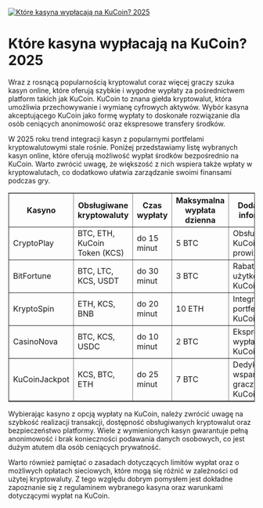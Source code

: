 [![Które kasyna wypłacają na KuCoin? 2025](https://123-caf.pages.dev/gitsignup.png)](https://vrmoo.ru/Bt82HjjY)

<h1>Które kasyna wypłacają na KuCoin? 2025</h1> <p>Wraz z rosnącą popularnością kryptowalut coraz więcej graczy szuka kasyn online, które oferują szybkie i wygodne wypłaty za pośrednictwem platform takich jak KuCoin. KuCoin to znana giełda kryptowalut, która umożliwia przechowywanie i wymianę cyfrowych aktywów. Wybór kasyna akceptującego KuCoin jako formę wypłaty to doskonałe rozwiązanie dla osób ceniących anonimowość oraz ekspresowe transfery środków.</p> <p>W 2025 roku trend integracji kasyn z popularnymi portfelami kryptowalutowymi stale rośnie. Poniżej przedstawiamy listę wybranych kasyn online, które oferują możliwość wypłat środków bezpośrednio na KuCoin. Warto zwrócić uwagę, że większość z nich wspiera także wpłaty w kryptowalutach, co dodatkowo ułatwia zarządzanie swoimi finansami podczas gry.</p>  <table border="1" cellpadding="6" cellspacing="0" style="border-collapse: collapse; width: 100%;">   <thead>     <tr>       <th>Kasyno</th>       <th>Obsługiwane kryptowaluty</th>       <th>Czas wypłaty</th>       <th>Maksymalna wypłata dzienna</th>       <th>Dodatkowe informacje</th>     </tr>   </thead>   <tbody>     <tr>       <td>CryptoPlay</td>       <td>BTC, ETH, KuCoin Token (KCS)</td>       <td>do 15 minut</td>       <td>5 BTC</td>       <td>Obsługa KuCoin bez prowizji</td>     </tr>     <tr>       <td>BitFortune</td>       <td>BTC, LTC, KCS, USDT</td>       <td>do 30 minut</td>       <td>3 BTC</td>       <td>Rabaty dla użytkowników KuCoin</td>     </tr>     <tr>       <td>KryptoSpin</td>       <td>ETH, KCS, BNB</td>       <td>do 20 minut</td>       <td>10 ETH</td>       <td>Integracja z portfelem KuCoin</td>     </tr>     <tr>       <td>CasinoNova</td>       <td>BTC, KCS, USDC</td>       <td>do 10 minut</td>       <td>2 BTC</td>       <td>Ekspresowe wypłaty na KuCoin</td>     </tr>     <tr>       <td>KuCoinJackpot</td>       <td>KCS, BTC, ETH</td>       <td>do 25 minut</td>       <td>7 BTC</td>       <td>Dedykowane wsparcie dla graczy KuCoin</td>     </tr>   </tbody> </table>  <p>Wybierając kasyno z opcją wypłaty na KuCoin, należy zwrócić uwagę na szybkość realizacji transakcji, dostępność obsługiwanych kryptowalut oraz bezpieczeństwo platformy. Wiele z wymienionych kasyn gwarantuje pełną anonimowość i brak konieczności podawania danych osobowych, co jest dużym atutem dla osób ceniących prywatność.</p> <p>Warto również pamiętać o zasadach dotyczących limitów wypłat oraz o możliwych opłatach sieciowych, które mogą się różnić w zależności od użytej kryptowaluty. Z tego względu dobrym pomysłem jest dokładne zapoznanie się z regulaminem wybranego kasyna oraz warunkami dotyczącymi wypłat na KuCoin.</p>